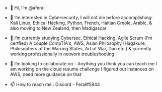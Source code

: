 - 👋 Hi, I’m @aferal
- 👀 I’m interested in Cybersecurity, 
I will not die before accomplishing:
 Kali Linux,
 Ethical Hacking, 
 Python,
 French, 
 Haitian Creole,
 Arabic,
 & also 
 moving to New Zealand, then Madigascar
- 🌱 I’m currently studying Cybersec,
 Ethical Hacking, Agile Scrum (I'm certfied)
A couple CompTIA's,
AWS,
Asian Philosophy (Hagakure, Philosophers of the Warring States, Art of War, Dao etc.)
 & currently working professionally in network troubleshooting
- 💞️ I’m looking to collaborate on - 
Anything you think you can teach me
I am working on the cloud resume challenge
I figured out instances on AWS, need more guidance on that

- 📫 How to reach me : Discord  - Feral#5944

<!---
aferal/aferal is a ✨ special ✨ repository because its `README.md` (this file) appears on your GitHub profile.
You can click the Preview link to take a look at your changes.
--->
